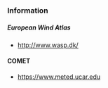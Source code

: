 ### Information

##### European Wind Atlas
- http://www.wasp.dk/

#### COMET
- https://www.meted.ucar.edu